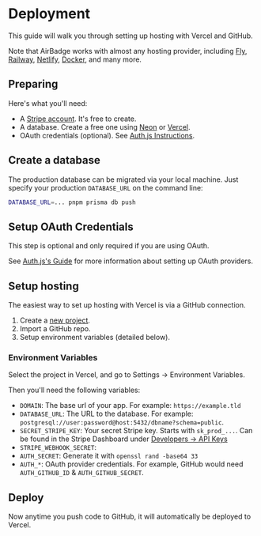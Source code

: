 # Deployment

This guide will walk you through setting up hosting with Vercel and GitHub.

Note that AirBadge works with almost any hosting provider, including [Fly](https://fly.io), [Railway](https://railway.app), [Netlify](https://netlify.com), [Docker](https://docker.com), and many more.

## Preparing

Here's what you'll need:

- A [Stripe account](https://dashboard.stripe.com/register). It's free to create.
- A database. Create a free one using [Neon](https://pg.new) or [Vercel](https://vercel.com/docs/storage/vercel-postgres).
- OAuth credentials (optional). See [Auth.js Instructions](https://authjs.dev/guides/configuring-oauth-providers).

## Create a database

The production database can be migrated via your local machine. Just specify your production `DATABASE_URL` on the command line:

```bash
DATABASE_URL=... pnpm prisma db push
```

## Setup OAuth Credentials

This step is optional and only required if you are using OAuth.

See [Auth.js's Guide](https://authjs.dev/getting-started/authentication/oauth) for more information about setting up OAuth providers.

## Setup hosting

The easiest way to set up hosting with Vercel is via a GitHub connection.

1. Create a [new project](https://vercel.com/new).
2. Import a GitHub repo.
3. Setup environment variables (detailed below).

### Environment Variables

Select the project in Vercel, and go to Settings -> Environment Variables.

Then you'll need the following variables:

- `DOMAIN`: The base url of your app. For example: `https://example.tld`
- `DATABASE_URL`: The URL to the database. For example: `postgresql://user:password@host:5432/dbname?schema=public`.
- `SECRET_STRIPE_KEY`: Your secret Stripe key. Starts with `sk_prod_...`. Can be found in the Stripe Dashboard under [Developers -> API Keys](https://dashboard.stripe.com/apikeys)
- `STRIPE_WEBHOOK_SECRET`: 
- `AUTH_SECRET`: Generate it with `openssl rand -base64 33`
- `AUTH_*`: OAuth provider credentials. For example, GitHub would need `AUTH_GITHUB_ID` & `AUTH_GITHUB_SECRET`.

## Deploy

Now anytime you push code to GitHub, it will automatically be deployed to Vercel.
